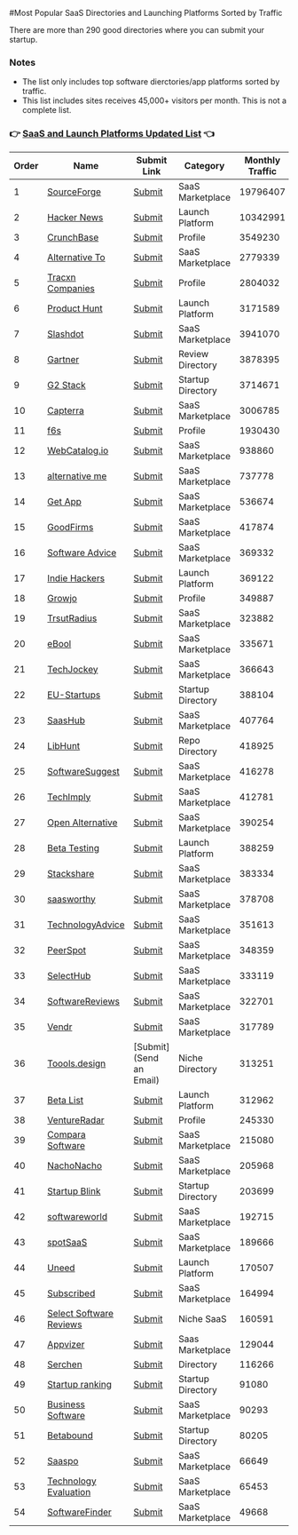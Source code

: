 #Most Popular SaaS Directories and Launching Platforms Sorted by Traffic

There are more than 290 good directories where you can submit your startup.

### Notes

- The list only includes top software dierctories/app platforms sorted by traffic.
- This list includes sites receives 45,000+ visitors per month. This is not a complete list.

### :point_right: [SaaS and Launch Platforms Updated List](https://www.bizixy.com/hub/saas "SaaS and Launch Platforms Updated List") :point_left:

| Order | Name | Submit Link | Category | Monthly Traffic |
| ------------ | ------------ | ------------ | ------------ | ------------ |
| 1 | [SourceForge](https://sourceforge.net/) | [Submit](https://sourceforge.net/software/vendors/new) | SaaS Marketplace | 19796407 |
| 2 | [Hacker News](https://news.ycombinator.com/show) | [Submit](https://news.ycombinator.com/submit) | Launch Platform | 10342991 |
| 3 | [CrunchBase](https://www.crunchbase.com) | [Submit](https://www.crunchbase.com/#/home/index) | Profile | 3549230 |
| 4 | [Alternative To](https://alternativeto.net) | [Submit](https://alternativeto.net/account/signup) | SaaS Marketplace | 2779339 |
| 5 | [Tracxn Companies](https://tracxn.com/d/companies) | [Submit](https://tracxn.com/signup) | Profile | 2804032 |
| 6 | [Product Hunt](https://www.producthunt.com) | [Submit](https://help.producthunt.com/browsing/how-do-i-get-started) | Launch Platform | 3171589 |
| 7 | [Slashdot](https://slashdot.org/) | [Submit](https://slashdot.org/submission) | SaaS Marketplace | 3941070 |
| 8 | [Gartner](https://www.gartner.com/reviews/markets) | [Submit](https://www.gartner.com/peer-insights/vendor-portal/overview) | Review Directory | 3878395 |
| 9 | [G2 Stack](https://www.g2.com/) | [Submit](https://www.g2.com/products/new) | Startup Directory | 3714671 |
| 10 | [Capterra](https://www.capterra.com/) | [Submit](https://www.gartner.com/en/digital-markets/capterra-provider-signup) | SaaS Marketplace | 3006785 |
| 11 | [f6s](http://www.f6s.com) | [Submit](https://www.f6s.com/add-software) | Profile | 1930430 |
| 12 | [WebCatalog.io](https://webcatalog.io/en/apps) | [Submit](https://webcatalog.io/en/apps/submit) | SaaS Marketplace | 938860 |
| 13 | [alternative me](https://alternative.me) | [Submit](https://alternative.me/signup/) | SaaS Marketplace | 737778 |
| 14 | [Get App](https://www.getapp.com) | [Submit](https://www.gartner.com/en/digital-markets) | SaaS Marketplace | 536674 |
| 15 | [GoodFirms](https://www.goodfirms.co/directories/software) | [Submit](https://www.goodfirms.co/get-listed) | SaaS Marketplace | 417874 |
| 16 | [Software Advice](https://www.softwareadvice.com/) | [Submit](https://www.softwareadvice.com/vendors/) | SaaS Marketplace | 369332 |
| 17 | [Indie Hackers](https://www.indiehackers.com) | [Submit](https://www.indiehackers.com/sign-up) | Launch Platform | 369122 |
| 18 | [Growjo](https://www.growjo.com) | [Submit](https://growjo.com/add-your-company) | Profile | 349887 |
| 19 | [TrsutRadius](https://www.trustradius.com) | [Submit](https://solutions.trustradius.com/) | SaaS Marketplace | 323882 |
| 20 | [eBool](http://www.ebool.com/) | [Submit](https://www.ebool.com/submit) | SaaS Marketplace | 335671 |
| 21 | [TechJockey](https://www.techjockey.com/us/) | [Submit](https://esellerhub.techjockey.com/) | SaaS Marketplace | 366643 |
| 22 | [EU-Startups](https://www.eu-startups.com/directory/) | [Submit](https://www.eu-startups.com/directory/?wpbdp_view=submit_listing) | Startup Directory | 388104 |
| 23 | [SaasHub](https://www.saashub.com/) | [Submit](https://www.saashub.com/submit) | SaaS Marketplace | 407764 |
| 24 | [LibHunt](https://www.libhunt.com/) | [Submit](https://www.libhunt.com/repo/submit) | Repo Directory | 418925 |
| 25 | [SoftwareSuggest](https://www.softwaresuggest.com/) | [Submit](https://www.softwaresuggest.com/vendorsportal/index.php?r=product/software) | SaaS Marketplace | 416278 |
| 26 | [TechImply](https://www.techimply.com/) | [Submit](https://www.techimply.com/get-listed) | SaaS Marketplace | 412781 |
| 27 | [Open Alternative](https://www.openalternative.co) | [Submit](https://openalternative.co/submit) | SaaS Marketplace | 390254 |
| 28 | [Beta Testing](https://betatesting.com/beta-testing) | [Submit](https://betatesting.com/signup) | Launch Platform | 388259 |
| 29 | [Stackshare](https://stackshare.io) | [Submit](https://stackshare.io/create-stack/new-company) | SaaS Marketplace | 383334 |
| 30 | [saasworthy](https://www.saasworthy.com/) | [Submit](https://www.saasworthy.com/product/addsearch) | SaaS Marketplace | 378708 |
| 31 | [TechnologyAdvice](https://www.technologyadvice.com) | [Submit](https://solutions.technologyadvice.com/list-your-product/) | SaaS Marketplace | 351613 |
| 32 | [PeerSpot](https://www.peerspot.com) | [Submit](https://marketing.peerspot.com/contact-us/) | SaaS Marketplace | 348359 |
| 33 | [SelectHub](https://www.selecthub.com) | [Submit](https://www.selecthub.com/seller/) | SaaS Marketplace | 333119 |
| 34 | [SoftwareReviews](https://www.softwarereviews.com/) | [Submit](https://provider.softwarereviews.com/) | SaaS Marketplace | 322701 |
| 35 | [Vendr](https://www.vendr.com) | [Submit](https://www.vendr.com/vendr-verified) | SaaS Marketplace | 317789 |
| 36 | [Toools.design](https://www.toools.design) | [Submit](Send an Email) | Niche Directory | 313251 |
| 37 | [Beta List](https://betalist.com) | [Submit](https://betalist.com/submissions/new) | Launch Platform | 312962 |
| 38 | [VentureRadar](https://www.ventureradar.com/database) | [Submit](http://ventureradar.com/submitcompany) | Profile | 245330 |
| 39 | [Compara Software](http://comparasoftware.com/) | [Submit](https://www.comparasoftware.com/panel-usuario/register) | SaaS Marketplace | 215080 |
| 40 | [NachoNacho](https://nachonacho.com/) | [Submit](https://connect.nachonacho.com/signup-seller) | SaaS Marketplace | 205968 |
| 41 | [Startup Blink](https://www.startupblink.com) | [Submit](https://www.startupblink.com/startups/add) | Startup Directory | 203699 |
| 42 | [softwareworld](https://www.softwareworld.co/) | [Submit](https://www.softwareworld.co/register/) | SaaS Marketplace | 192715 |
| 43 | [spotSaaS](https://www.spotsaas.com) | [Submit](https://www.spotsaas.com/get-listed) | SaaS Marketplace | 189666 |
| 44 | [Uneed](https://www.uneed.best/) | [Submit](https://www.uneed.best/promote-your-tool) | Launch Platform | 170507 |
| 45 | [Subscribed](https://www.subscribed.fyi) | [Submit](https://subscribed.fyi/about-us/) | SaaS Marketplace | 164994 |
| 46 | [Select Software Reviews](https://www.selectsoftwarereviews.com/) | [Submit](https://www.selectsoftwarereviews.com/vendors#faq) | Niche SaaS | 160591 |
| 47 | [Appvizer](https://www.appvizer.com/customer/) | [Submit](https://www.appvizer.com/vendors/registration) | Saas Marketplace | 129044 |
| 48 | [Serchen](http://serchen.com/) | [Submit](http://serchen.com/get-listed) | Directory | 116266 |
| 49 | [Startup ranking](https://www.startupranking.com) | [Submit](https://www.startupranking.com/startup/register) | Startup Directory | 91080 |
| 50 | [Business Software](http://business-software.com/) | [Submit](http://business-software.com/add-your-product) | SaaS Marketplace | 90293 |
| 51 | [Betabound](https://www.betabound.com/) | [Submit](https://www.betabound.com/announce/) | Startup Directory | 80205 |
| 52 | [Saaspo](https://saaspo.com/) | [Submit](https://www.saaspo.com/submit) | SaaS Marketplace | 66649 |
| 53 | [Technology Evaluation](https://www.technologyevaluation.com) | [Submit](https://www3.technologyevaluation.com/vendor-services-group/home) | SaaS Marketplace | 65453 |
| 54 | [SoftwareFinder](https://softwarefinder.com/) | [Submit](https://softwarefinder.com/for-vendors) | SaaS Marketplace | 49668 |
